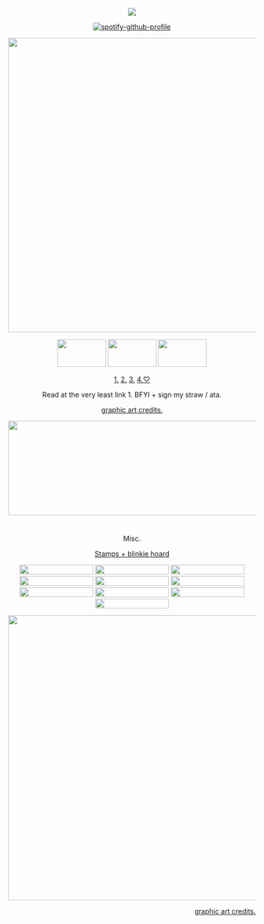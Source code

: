 <div align="center">

![](https://komarev.com/ghpvc/?username=augustineorlov&color=651d46&abbreviated=true&style=for-the-badge)
  
[![spotify-github-profile](https://spotify-github-profile.kittinanx.com/api/view?uid=z3r9frkfhicg6k9gpgdk726tg&cover_image=true&theme=novatorem&show_offline=false&background_color=121212&interchange=false&bar_color=53b14f&bar_color_cover=true)](https://github.com/kittinan/spotify-github-profile)

<img width="575" height="600" src="https://files.catbox.moe/uv98ty.png">

<img width="99" height="56" src="https://files.catbox.moe/uq1tzn.png"> <img width="99" height="56" src="https://files.catbox.moe/q9uqtw.png"> <img width="99" height="56" src="https://files.catbox.moe/91dkic.png"> 

[1.](https://swapfront.straw.page/)  [2.](https://bosko.atabook.org/) [3.](https://pronouns.cc/@Orlov) [4.♡](https://github.com/Nintenduu) 

Read at the very least link 1. BFYI + sign my straw / ata.

[graphic art credits.](https://x.com/SUGar_1999_)
  <p align="center">
<img width="736" height="192" src="https://files.catbox.moe/njfk6c.png">
    
#

Misc.

[Stamps + blinkie hoard](https://rentry.co/6bloodlines)
    

 <img width="150" height=" 20" src="https://files.catbox.moe/guqb1t.gif"> <img width="150" height=" 20" src="https://files.catbox.moe/bhf5kc.gif"> <img width="150" height=" 20" src="https://files.catbox.moe/vckzbz.gif"> <img width="150" height=" 20" src="https://files.catbox.moe/4petq0.gif"> <img width="150" height=" 20" src="https://files.catbox.moe/f8ii5b.gif"> <img width="150" height=" 20" src="https://files.catbox.moe/i7f9rs.gif"> <img width="150" height=" 20" src="https://files.catbox.moe/lj0obp.gif"> <img width="150" height=" 20" src="https://files.catbox.moe/uvp66u.gif"> <img width="150" height=" 20" src="https://files.catbox.moe/jf7hed.gif"> <img width="150" height=" 20" src="https://files.catbox.moe/sjvr37.gif">
 

  </div>
  
<div align="right"> 
  <img width="580" height="580" src="https://files.catbox.moe/ejddxw.png">
  
  [graphic art credits.](https://x.com/Funodokoduno)


